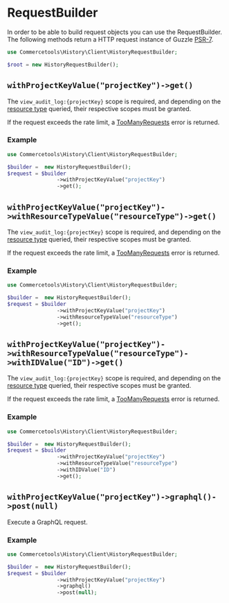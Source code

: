 # RequestBuilder

In order to be able to build request objects you can use the RequestBuilder. The following methods return a HTTP request instance of Guzzle [PSR-7](https://github.com/guzzle/psr7).

```php
use Commercetools\History\Client\HistoryRequestBuilder;

$root = new HistoryRequestBuilder();
```

## `withProjectKeyValue("projectKey")->get()`

The `view_audit_log:{projectKey}` scope is required, and depending on the [resource type](ctp:history:type:ChangeHistoryResourceType) queried, their respective scopes must be granted.

If the request exceeds the rate limit, a [TooManyRequests](ctp:history:type:TooManyRequestsError) error is returned.


### Example
```php
use Commercetools\History\Client\HistoryRequestBuilder;

$builder =  new HistoryRequestBuilder();
$request = $builder
                ->withProjectKeyValue("projectKey")
                ->get();
```
## `withProjectKeyValue("projectKey")->withResourceTypeValue("resourceType")->get()`

The `view_audit_log:{projectKey}` scope is required, and depending on the [resource type](ctp:history:type:ChangeHistoryResourceType) queried, their respective scopes must be granted.

If the request exceeds the rate limit, a [TooManyRequests](ctp:history:type:TooManyRequestsError) error is returned.


### Example
```php
use Commercetools\History\Client\HistoryRequestBuilder;

$builder =  new HistoryRequestBuilder();
$request = $builder
                ->withProjectKeyValue("projectKey")
                ->withResourceTypeValue("resourceType")
                ->get();
```
## `withProjectKeyValue("projectKey")->withResourceTypeValue("resourceType")->withIDValue("ID")->get()`

The `view_audit_log:{projectKey}` scope is required, and depending on the [resource type](ctp:history:type:ChangeHistoryResourceType) queried, their respective scopes must be granted.

If the request exceeds the rate limit, a [TooManyRequests](ctp:history:type:TooManyRequestsError) error is returned.


### Example
```php
use Commercetools\History\Client\HistoryRequestBuilder;

$builder =  new HistoryRequestBuilder();
$request = $builder
                ->withProjectKeyValue("projectKey")
                ->withResourceTypeValue("resourceType")
                ->withIDValue("ID")
                ->get();
```
## `withProjectKeyValue("projectKey")->graphql()->post(null)`

Execute a GraphQL request.

### Example
```php
use Commercetools\History\Client\HistoryRequestBuilder;

$builder =  new HistoryRequestBuilder();
$request = $builder
                ->withProjectKeyValue("projectKey")
                ->graphql()
                ->post(null);
```
